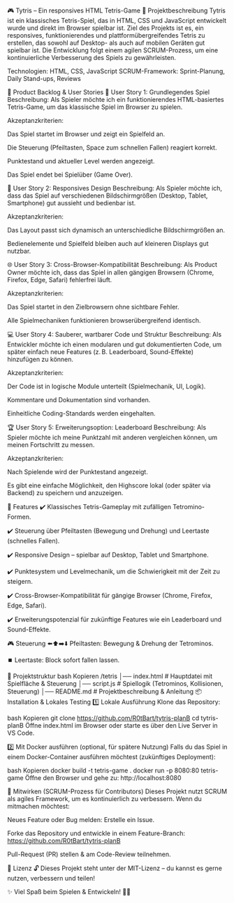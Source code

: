🎮 Tytris – Ein responsives HTML Tetris-Game
📌 Projektbeschreibung
Tytris ist ein klassisches Tetris-Spiel, das in HTML, CSS und JavaScript entwickelt wurde und direkt im Browser spielbar ist. Ziel des Projekts ist es, ein responsives, funktionierendes und plattformübergreifendes Tetris zu erstellen, das sowohl auf Desktop- als auch auf mobilen Geräten gut spielbar ist. Die Entwicklung folgt einem agilen SCRUM-Prozess, um eine kontinuierliche Verbesserung des Spiels zu gewährleisten.

Technologien: HTML, CSS, JavaScript
SCRUM-Framework: Sprint-Planung, Daily Stand-ups, Reviews

📜 Product Backlog & User Stories
🏁 User Story 1: Grundlegendes Spiel
Beschreibung:
Als Spieler möchte ich ein funktionierendes HTML-basiertes Tetris-Game, um das klassische Spiel im Browser zu spielen.

Akzeptanzkriterien:

Das Spiel startet im Browser und zeigt ein Spielfeld an.

Die Steuerung (Pfeiltasten, Space zum schnellen Fallen) reagiert korrekt.

Punktestand und aktueller Level werden angezeigt.

Das Spiel endet bei Spielüber (Game Over).

📱 User Story 2: Responsives Design
Beschreibung:
Als Spieler möchte ich, dass das Spiel auf verschiedenen Bildschirmgrößen (Desktop, Tablet, Smartphone) gut aussieht und bedienbar ist.

Akzeptanzkriterien:

Das Layout passt sich dynamisch an unterschiedliche Bildschirmgrößen an.

Bedienelemente und Spielfeld bleiben auch auf kleineren Displays gut nutzbar.

🌐 User Story 3: Cross-Browser-Kompatibilität
Beschreibung:
Als Product Owner möchte ich, dass das Spiel in allen gängigen Browsern (Chrome, Firefox, Edge, Safari) fehlerfrei läuft.

Akzeptanzkriterien:

Das Spiel startet in den Zielbrowsern ohne sichtbare Fehler.

Alle Spielmechaniken funktionieren browserübergreifend identisch.

💻 User Story 4: Sauberer, wartbarer Code und Struktur
Beschreibung:
Als Entwickler möchte ich einen modularen und gut dokumentierten Code, um später einfach neue Features (z. B. Leaderboard, Sound-Effekte) hinzufügen zu können.

Akzeptanzkriterien:

Der Code ist in logische Module unterteilt (Spielmechanik, UI, Logik).

Kommentare und Dokumentation sind vorhanden.

Einheitliche Coding-Standards werden eingehalten.

🏆 User Story 5: Erweiterungsoption: Leaderboard
Beschreibung:
Als Spieler möchte ich meine Punktzahl mit anderen vergleichen können, um meinen Fortschritt zu messen.

Akzeptanzkriterien:

Nach Spielende wird der Punktestand angezeigt.

Es gibt eine einfache Möglichkeit, den Highscore lokal (oder später via Backend) zu speichern und anzuzeigen.

🚀 Features
✔️ Klassisches Tetris-Gameplay mit zufälligen Tetromino-Formen.

✔️ Steuerung über Pfeiltasten (Bewegung und Drehung) und Leertaste (schnelles Fallen).

✔️ Responsive Design – spielbar auf Desktop, Tablet und Smartphone.

✔️ Punktesystem und Levelmechanik, um die Schwierigkeit mit der Zeit zu steigern.

✔️ Cross-Browser-Kompatibilität für gängige Browser (Chrome, Firefox, Edge, Safari).

✔️ Erweiterungspotenzial für zukünftige Features wie ein Leaderboard und Sound-Effekte.

🎮 Steuerung
⬅️⬆️➡️⬇️ Pfeiltasten: Bewegung & Drehung der Tetrominos.

⏹️ Leertaste: Block sofort fallen lassen.

📂 Projektstruktur
bash
Kopieren
/tetris
│── index.html       # Hauptdatei mit Spielfläche & Steuerung
│── script.js        # Spiellogik (Tetrominos, Kollisionen, Steuerung)
│── README.md        # Projektbeschreibung & Anleitung
📦 Installation & Lokales Testing
1️⃣ Lokale Ausführung
Klone das Repository:

bash
Kopieren
git clone https://github.com/R0tBart/tytris-planB
cd tytris-planB
Öffne index.html im Browser oder starte es über den Live Server in VS Code.

2️⃣ Mit Docker ausführen (optional, für spätere Nutzung)
Falls du das Spiel in einem Docker-Container ausführen möchtest (zukünftiges Deployment):

bash
Kopieren
docker build -t tetris-game .
docker run -p 8080:80 tetris-game
Öffne den Browser und gehe zu: http://localhost:8080

🤝 Mitwirken (SCRUM-Prozess für Contributors)
Dieses Projekt nutzt SCRUM als agiles Framework, um es kontinuierlich zu verbessern. Wenn du mitmachen möchtest:

Neues Feature oder Bug melden: Erstelle ein Issue.

Forke das Repository und entwickle in einem Feature-Branch:
https://github.com/R0tBart/tytris-planB

Pull-Request (PR) stellen & am Code-Review teilnehmen.

📜 Lizenz
🔓 Dieses Projekt steht unter der MIT-Lizenz – du kannst es gerne nutzen, verbessern und teilen!

✨ Viel Spaß beim Spielen & Entwickeln! 🚀👾
